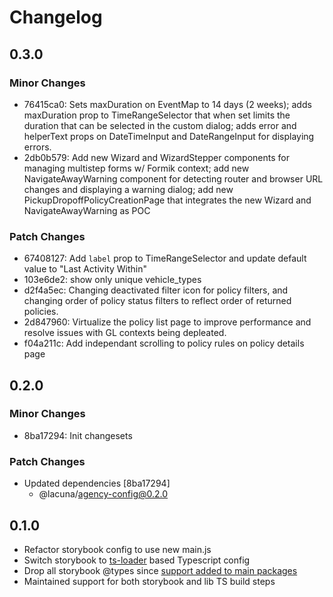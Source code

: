 # Changelog

## 0.3.0

### Minor Changes

- 76415ca0: Sets maxDuration on EventMap to 14 days (2 weeks); adds maxDuration prop to TimeRangeSelector that when set limits the duration that can be selected in the custom dialog; adds error and helperText props on DateTimeInput and DateRangeInput for displaying errors.
- 2db0b579: Add new Wizard and WizardStepper components for managing multistep forms w/ Formik context; add new NavigateAwayWarning component for detecting router and browser URL changes and displaying a warning dialog; add new PickupDropoffPolicyCreationPage that integrates the new Wizard and NavigateAwayWarning as POC

### Patch Changes

- 67408127: Add `label` prop to TimeRangeSelector and update default value to "Last Activity Within"
- 103e6de2: show only unique vehicle_types
- d2f4a5ec: Changing deactivated filter icon for policy filters, and changing order of policy status filters to reflect order of returned policies.
- 2d847960: Virtualize the policy list page to improve performance and resolve issues with GL contexts being depleated.
- f04a211c: Add independant scrolling to policy rules on policy details page

## 0.2.0

### Minor Changes

- 8ba17294: Init changesets

### Patch Changes

- Updated dependencies [8ba17294]
  - @lacuna/agency-config@0.2.0

## 0.1.0

- Refactor storybook config to use new main.js
- Switch storybook to [ts-loader](https://storybook.js.org/docs/configurations/typescript-config/) based Typescript config
- Drop all storybook @types since [support added to main packages](https://github.com/storybookjs/storybook/issues/8160)
- Maintained support for both storybook and lib TS build steps
